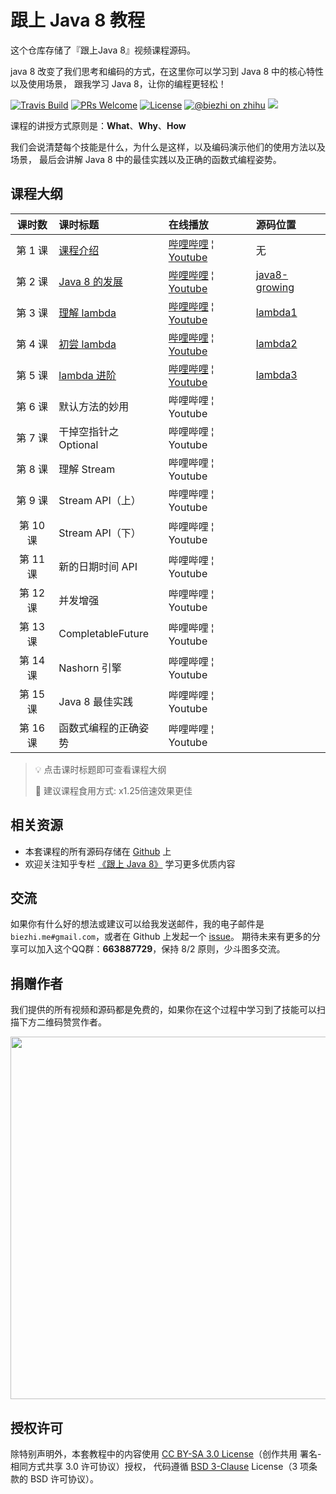 # 跟上 Java 8 教程

这个仓库存储了『跟上Java 8』视频课程源码。

java 8 改变了我们思考和编码的方式，在这里你可以学习到 Java 8 中的核心特性以及使用场景，
跟我学习 Java 8，让你的编程更轻松！

[![Travis Build](https://travis-ci.org/biezhi/learn-java8.svg?branch=master)](https://travis-ci.org/biezhi/learn-java8) 
[![PRs Welcome](https://img.shields.io/badge/PRs-welcome-brightgreen.svg)](http://makeapullrequest.com) 
[![License](https://img.shields.io/badge/license-BSD--3-blue.svg)](https://github.com/biezhi/learn-java8/blob/master/LICENSE)
[![@biezhi on zhihu](https://img.shields.io/badge/zhihu-%40biezhi-red.svg)](https://www.zhihu.com/people/biezhi)
[![](https://img.shields.io/github/followers/biezhi.svg?style=social&label=Follow%20Me)](https://github.com/biezhi)

课程的讲授方式原则是：**What**、**Why**、**How**

我们会说清楚每个技能是什么，为什么是这样，以及编码演示他们的使用方法以及场景，
最后会讲解 Java 8 中的最佳实践以及正确的函数式编程姿势。

## 课程大纲

| 课时数 | 课时标题 | 在线播放 | 源码位置 | 
|:-----:|:--------|:-------|:-------|
|第 1 课 | [课程介绍](https://github.com/biezhi/learn-java8) | [哔哩哔哩](https://www.bilibili.com/video/av19287893/index_1.html#page=1) &brvbar; [Youtube](https://youtu.be/A733pQxiEDk) | 无 |
|第 2 课 | [Java 8 的发展](https://github.com/biezhi/learn-java8/blob/master/java8-growing/README.md) | [哔哩哔哩](https://www.bilibili.com/video/av19287893/index_2.html#page=2) &brvbar; [Youtube](https://youtu.be/fHhgm1AZzhs) | [java8-growing](https://github.com/biezhi/learn-java8/tree/master/java8-growing/src/main/java/io/github/biezhi/java8/growing) |
|第 3 课 | [理解 lambda](https://github.com/biezhi/learn-java8/blob/master/java8-lambda/README.md) | [哔哩哔哩](https://www.bilibili.com/video/av19287893/index_3.html#page=3) &brvbar; [Youtube](https://youtu.be/VkdMeFEGDH8) | [lambda1](https://github.com/biezhi/learn-java8/tree/master/java8-lambda/src/main/java/io/github/biezhi/java8/lambda/lesson1) |
|第 4 课 | [初尝 lambda](https://github.com/biezhi/learn-java8/blob/master/java8-lambda/README.md) | [哔哩哔哩](https://www.bilibili.com/video/av19287893/index_4.html#page=4) &brvbar; [Youtube](https://youtu.be/X7Zv5vygjTc) | [lambda2](https://github.com/biezhi/learn-java8/tree/master/java8-lambda/src/main/java/io/github/biezhi/java8/lambda/lesson2) |
|第 5 课 | [lambda 进阶](https://github.com/biezhi/learn-java8/blob/master/java8-lambda/README.md) | [哔哩哔哩](https://www.bilibili.com/video/av19287893/index_5.html#page=5) &brvbar; [Youtube](https://youtu.be/3G83it4IASc) | [lambda3](https://github.com/biezhi/learn-java8/tree/master/java8-lambda/src/main/java/io/github/biezhi/java8/lambda/lesson3) |
|第 6 课 | 默认方法的妙用 | 哔哩哔哩 &brvbar; Youtube | |
|第 7 课 | 干掉空指针之 Optional | 哔哩哔哩 &brvbar; Youtube | |
|第 8 课 | 理解 Stream | 哔哩哔哩 &brvbar; Youtube | |
|第 9 课 | Stream API（上）| 哔哩哔哩 &brvbar; Youtube | |
|第 10 课 | Stream API（下）| 哔哩哔哩 &brvbar; Youtube | |
|第 11 课 | 新的日期时间 API | 哔哩哔哩 &brvbar; Youtube | |
|第 12 课 | 并发增强 | 哔哩哔哩 &brvbar; Youtube | |
|第 13 课 | CompletableFuture | 哔哩哔哩 &brvbar; Youtube | |
|第 14 课 | Nashorn 引擎 | 哔哩哔哩 &brvbar; Youtube | |
|第 15 课| Java 8 最佳实践 | 哔哩哔哩 &brvbar; Youtube | |
|第 16 课| 函数式编程的正确姿势 | 哔哩哔哩 &brvbar; Youtube | |

> 💡 点击课时标题即可查看课程大纲
> 
> 💊 建议课程食用方式: x1.25倍速效果更佳

## 相关资源

- 本套课程的所有源码存储在 [Github](https://github.com/biezhi/learn-java8) 上
- 欢迎关注知乎专栏 [《跟上 Java 8》](https://zhuanlan.zhihu.com/java8) 学习更多优质内容

## 交流

如果你有什么好的想法或建议可以给我发送邮件，我的电子邮件是 `biezhi.me#gmail.com`，或者在 Github 上发起一个 [issue](https://github.com/biezhi/learn-java8/issues/new)。
期待未来有更多的分享可以加入这个QQ群：**663887729**，保持 8/2 原则，少斗图多交流。

## 捐赠作者

我们提供的所有视频和源码都是免费的，如果你在这个过程中学习到了技能可以扫描下方二维码赞赏作者。

<img src="https://i.imgur.com/4mr92X1.png" width="580"/>

## 授权许可

除特别声明外，本套教程中的内容使用 [CC BY-SA 3.0 License](https://creativecommons.org/licenses/by-sa/3.0/deed.zh)（创作共用 署名-相同方式共享 3.0 许可协议）授权，
代码遵循 [BSD 3-Clause](https://opensource.org/licenses/BSD-3-Clause) License（3 项条款的 BSD 许可协议）。
